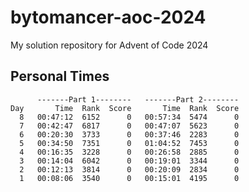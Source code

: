 # bytomancer-aoc-2024
My solution repository for Advent of Code 2024

## Personal Times
```
      -------Part 1--------   -------Part 2--------
Day       Time  Rank  Score       Time  Rank  Score
  8   00:47:12  6152      0   00:57:34  5474      0
  7   00:42:47  6817      0   00:47:07  5623      0
  6   00:20:30  3733      0   00:37:46  2283      0
  5   00:34:50  7351      0   01:04:52  7453      0
  4   00:16:35  3228      0   00:26:58  2885      0
  3   00:14:04  6042      0   00:19:01  3344      0
  2   00:12:13  3814      0   00:20:09  2834      0
  1   00:08:06  3540      0   00:15:01  4195      0
```
